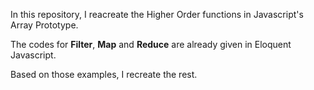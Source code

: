 In this repository, I reacreate the Higher Order functions in Javascript's Array Prototype.

The codes for **Filter**, **Map** and **Reduce** are already given in Eloquent Javascript. 

Based on those examples, I recreate the rest.